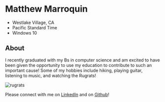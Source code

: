 # Matthew Marroquin
* Westlake Village, CA
* Pacific Standard Time
* Windows 10  

## About
I recently graduated with my Bs in computer science and am excited to have been given the opportunity to use my education to contribute to such an important cause! Some of my hobbies include hiking, playing guitar, listening to music, and watching the Rugrats!  

![rugrats](https://vignette1.wikia.nocookie.net/logopedia/images/9/9e/Rugrats-logo.jpg/revision/latest?cb=20110717035947)



Please connect with me on [LinkedIn](https://www.linkedin.com/in/matt-marroquin-567a8b162/) and on [Github](https://github.com/Mattmtech?tab=repositories)!
